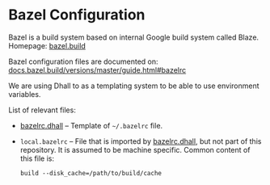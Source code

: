 # Bazel Configuration

Bazel is a build system based on internal Google build system called Blaze.
Homepage: [bazel.build](https://bazel.build/)

Bazel configuration files are documented on:
[docs.bazel.build/versions/master/guide.html#bazelrc
](https://docs.bazel.build/versions/master/guide.html#bazelrc)

We are using Dhall to as a templating system to be able to use environment
variables.

List of relevant files:

*   [bazelrc.dhall](./bazelrc.dhall) – Template of `~/.bazelrc` file.
*   `local.bazelrc` – File that is imported by
    [bazelrc.dhall](./bazelrc.dhall), but not part of this repository.  It is
    assumed to be machine specific.  Common content of this file is:

    ```
    build --disk_cache=/path/to/build/cache
    ```
